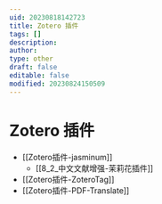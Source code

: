 ```yaml
---
uid: 20230818142723
title: Zotero 插件
tags: []
description: 
author: 
type: other
draft: false
editable: false
modified: 20230824150509
---
```


# Zotero 插件

- [[Zotero插件-jasminum]]
	- [[8_2_中文文献增强-茉莉花插件]]
- [[Zotero插件-ZoteroTag]]
- [[Zotero插件-PDF-Translate]]